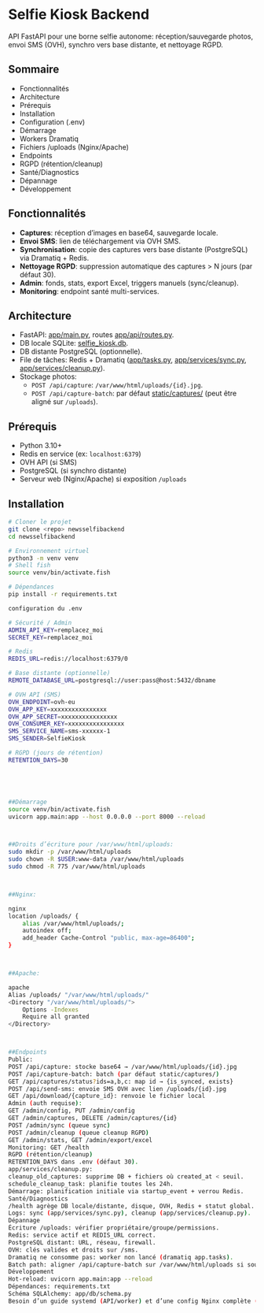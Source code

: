 
# Selfie Kiosk Backend

API FastAPI pour une borne selfie autonome: réception/sauvegarde photos, envoi SMS (OVH), synchro vers base distante, et nettoyage RGPD.

## Sommaire
- Fonctionnalités
- Architecture
- Prérequis
- Installation
- Configuration (.env)
- Démarrage
- Workers Dramatiq
- Fichiers /uploads (Nginx/Apache)
- Endpoints
- RGPD (rétention/cleanup)
- Santé/Diagnostics
- Dépannage
- Développement

## Fonctionnalités
- __Captures__: réception d’images en base64, sauvegarde locale.
- __Envoi SMS__: lien de téléchargement via OVH SMS.
- __Synchronisation__: copie des captures vers base distante (PostgreSQL) via Dramatiq + Redis.
- __Nettoyage RGPD__: suppression automatique des captures > N jours (par défaut 30).
- __Admin__: fonds, stats, export Excel, triggers manuels (sync/cleanup).
- __Monitoring__: endpoint santé multi-services.

## Architecture
- FastAPI: [app/main.py](cci:7://file:///home/garrix/Dev/Work/newsselfibackend/app/main.py:0:0-0:0), routes [app/api/routes.py](cci:7://file:///home/garrix/Dev/Work/newsselfibackend/app/api/routes.py:0:0-0:0).
- DB locale SQLite: [selfie_kiosk.db](cci:7://file:///home/garrix/Dev/Work/newsselfibackend/selfie_kiosk.db:0:0-0:0).
- DB distante PostgreSQL (optionnelle).
- File de tâches: Redis + Dramatiq ([app/tasks.py](cci:7://file:///home/garrix/Dev/Work/newsselfibackend/app/tasks.py:0:0-0:0), [app/services/sync.py](cci:7://file:///home/garrix/Dev/Work/newsselfibackend/app/services/sync.py:0:0-0:0), [app/services/cleanup.py](cci:7://file:///home/garrix/Dev/Work/newsselfibackend/app/services/cleanup.py:0:0-0:0)).
- Stockage photos:
  - `POST /api/capture`: `/var/www/html/uploads/{id}.jpg`.
  - `POST /api/capture-batch`: par défaut [static/captures/](cci:7://file:///home/garrix/Dev/Work/newsselfibackend/static/captures:0:0-0:0) (peut être aligné sur `/uploads`).

## Prérequis
- Python 3.10+
- Redis en service (ex: `localhost:6379`)
- OVH API (si SMS)
- PostgreSQL (si synchro distante)
- Serveur web (Nginx/Apache) si exposition `/uploads`

## Installation
```bash
# Cloner le projet
git clone <repo> newsselfibackend
cd newsselfibackend

# Environnement virtuel
python3 -m venv venv
# Shell fish
source venv/bin/activate.fish

# Dépendances
pip install -r requirements.txt

configuration du .env

# Sécurité / Admin
ADMIN_API_KEY=remplacez_moi
SECRET_KEY=remplacez_moi

# Redis
REDIS_URL=redis://localhost:6379/0

# Base distante (optionnelle)
REMOTE_DATABASE_URL=postgresql://user:pass@host:5432/dbname

# OVH API (SMS)
OVH_ENDPOINT=ovh-eu
OVH_APP_KEY=xxxxxxxxxxxxxxxx
OVH_APP_SECRET=xxxxxxxxxxxxxxxx
OVH_CONSUMER_KEY=xxxxxxxxxxxxxxxx
SMS_SERVICE_NAME=sms-xxxxxx-1
SMS_SENDER=SelfieKiosk

# RGPD (jours de rétention)
RETENTION_DAYS=30





##Démarrage
source venv/bin/activate.fish
uvicorn app.main:app --host 0.0.0.0 --port 8000 --reload



##Droits d’écriture pour /var/www/html/uploads:
sudo mkdir -p /var/www/html/uploads
sudo chown -R $USER:www-data /var/www/html/uploads
sudo chmod -R 775 /var/www/html/uploads



##Nginx:

nginx
location /uploads/ {
    alias /var/www/html/uploads/;
    autoindex off;
    add_header Cache-Control "public, max-age=86400";
}



##Apache:

apache
Alias /uploads/ "/var/www/html/uploads/"
<Directory "/var/www/html/uploads/">
    Options -Indexes
    Require all granted
</Directory>



##Endpoints
Public:
POST /api/capture: stocke base64 → /var/www/html/uploads/{id}.jpg
POST /api/capture-batch: batch (par défaut static/captures/)
GET /api/captures/status?ids=a,b,c: map id → {is_synced, exists}
POST /api/send-sms: envoie SMS OVH avec lien /uploads/{id}.jpg
GET /api/download/{capture_id}: renvoie le fichier local
Admin (auth requise):
GET /admin/config, PUT /admin/config
GET /admin/captures, DELETE /admin/captures/{id}
POST /admin/sync (queue sync)
POST /admin/cleanup (queue cleanup RGPD)
GET /admin/stats, GET /admin/export/excel
Monitoring: GET /health
RGPD (rétention/cleanup)
RETENTION_DAYS dans .env (défaut 30).
app/services/cleanup.py:
cleanup_old_captures: supprime DB + fichiers où created_at < seuil.
schedule_cleanup_task: planifie toutes les 24h.
Démarrage: planification initiale via startup_event + verrou Redis.
Santé/Diagnostics
/health agrège DB locale/distante, disque, OVH, Redis + statut global.
Logs: sync (app/services/sync.py), cleanup (app/services/cleanup.py).
Dépannage
Écriture /uploads: vérifier propriétaire/groupe/permissions.
Redis: service actif et REDIS_URL correct.
PostgreSQL distant: URL, réseau, firewall.
OVH: clés valides et droits sur /sms.
Dramatiq ne consomme pas: worker non lancé (dramatiq app.tasks).
Batch path: aligner /api/capture-batch sur /var/www/html/uploads si souhaité.
Développement
Hot-reload: uvicorn app.main:app --reload
Dépendances: requirements.txt
Schéma SQLAlchemy: app/db/schema.py
Besoin d’un guide systemd (API/worker) et d’une config Nginx complète (SSL, proxy, compression) ? Indique ta cible (Ubuntu/Debian/etc.) et je fournis les fichiers prêts à l’emploi. EOF